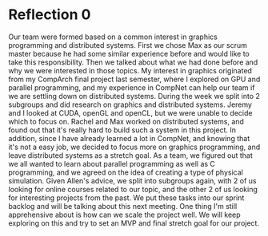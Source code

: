 # Reflection 0

Our team were formed based on a common interest in graphics programming and distributed systems. 
First we chose Max as our scrum master because he had some similar experience before and would like to take this responsibility. 
Then we talked about what we had done before and why we were interested in those topics. My interest in graphics originated 
from my CompArch final project last semester, where I explored on GPU and parallel programming, and my experience in CompNet 
can help our team if we are settling down on distributed systems. During the week we split into 2 subgroups and did research on 
graphics and distributed systems. Jeremy and I looked at CUDA, openGL and openCL, but we were unable to decide which to focus on.
Rachel and Max worked on distributed systems, and found out that it's really hard to build such a system in this project. In 
addition, since I have already learned a lot in CompNet, and knowing that it's not a easy job, we decided to focus more on graphics 
programming, and leave distributed systems as a stretch goal. As a team, we figured out that we all wanted to learn about parallel programming as well as C programming, and we agreed on the idea of creating a type of physical simulation.
Given Allen's advice, we split into subgroups again, with 2 of us looking for online courses related to our topic, and the other 2 of 
us looking for interesting projects from the past. We put these tasks into our sprint backlog and will be talking about this next 
meeting. One thing I'm still apprehensive about is how can we scale the project well. We will keep exploring on this and try to set an
MVP and final stretch goal for our project.
